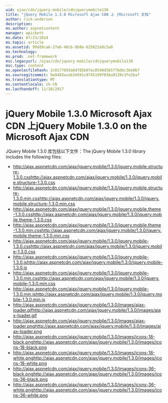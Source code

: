 ```yaml
---
uid: ajax/cdn/jquery-mobile/cdnjquerymobile130
title: "jQuery Mobile 1.3.0 Microsoft Ajax CDN 上 |Microsoft 文档"
author: rick-anderson
description: 
ms.author: aspnetcontent
manager: wpickett
ms.date: 07/23/2014
ms.topic: article
ms.assetid: 99dd9ca6-27e6-48cb-8b8e-625022e0c5a0
ms.technology: 
ms.prod: .net-framework
msc.legacyurl: /ajax/cdn/jquery-mobile/cdnjquerymobile130
msc.type: content
ms.openlocfilehash: 2c0177693a8d785b97ac0540d581f7bdbc36e0b7
ms.sourcegitcommit: 9a9483aceb34591c97451997036a9120c3fe2baf
ms.translationtype: MT
ms.contentlocale: zh-CN
ms.lasthandoff: 11/10/2017
---
```

<a name="jquery-mobile-130-on-the-microsoft-ajax-cdn"></a><span data-ttu-id="9cd37-102">jQuery Mobile 1.3.0 Microsoft Ajax CDN 上</span><span class="sxs-lookup"><span data-stu-id="9cd37-102">jQuery Mobile 1.3.0 on the Microsoft Ajax CDN</span></span>
====================
<span data-ttu-id="9cd37-103">JQuery Mobile 1.3.0 库包括以下文件：</span><span class="sxs-lookup"><span data-stu-id="9cd37-103">The jQuery Mobile 1.3.0 library includes the following files:</span></span>

- <span data-ttu-id="9cd37-104">http://ajax.aspnetcdn.com/ajax/jquery.mobile/1.3.0/jquery.mobile.structure-1.3.0.css</span><span class="sxs-lookup"><span data-stu-id="9cd37-104">http://ajax.aspnetcdn.com/ajax/jquery.mobile/1.3.0/jquery.mobile.structure-1.3.0.css</span></span>
- <span data-ttu-id="9cd37-105">http://ajax.aspnetcdn.com/ajax/jquery.mobile/1.3.0/jquery.mobile.structure-1.3.0.min.css</span><span class="sxs-lookup"><span data-stu-id="9cd37-105">http://ajax.aspnetcdn.com/ajax/jquery.mobile/1.3.0/jquery.mobile.structure-1.3.0.min.css</span></span>
- <span data-ttu-id="9cd37-106">http://ajax.aspnetcdn.com/ajax/jquery.mobile/1.3.0/jquery.mobile.theme-1.3.0.css</span><span class="sxs-lookup"><span data-stu-id="9cd37-106">http://ajax.aspnetcdn.com/ajax/jquery.mobile/1.3.0/jquery.mobile.theme-1.3.0.css</span></span>
- <span data-ttu-id="9cd37-107">http://ajax.aspnetcdn.com/ajax/jquery.mobile/1.3.0/jquery.mobile.theme-1.3.0.min.css</span><span class="sxs-lookup"><span data-stu-id="9cd37-107">http://ajax.aspnetcdn.com/ajax/jquery.mobile/1.3.0/jquery.mobile.theme-1.3.0.min.css</span></span>
- <span data-ttu-id="9cd37-108">http://ajax.aspnetcdn.com/ajax/jquery.mobile/1.3.0/jquery.mobile-1.3.0.css</span><span class="sxs-lookup"><span data-stu-id="9cd37-108">http://ajax.aspnetcdn.com/ajax/jquery.mobile/1.3.0/jquery.mobile-1.3.0.css</span></span>
- <span data-ttu-id="9cd37-109">http://ajax.aspnetcdn.com/ajax/jquery.mobile/1.3.0/jquery.mobile-1.3.0.js</span><span class="sxs-lookup"><span data-stu-id="9cd37-109">http://ajax.aspnetcdn.com/ajax/jquery.mobile/1.3.0/jquery.mobile-1.3.0.js</span></span>
- <span data-ttu-id="9cd37-110">http://ajax.aspnetcdn.com/ajax/jquery.mobile/1.3.0/jquery.mobile-1.3.0.min.css</span><span class="sxs-lookup"><span data-stu-id="9cd37-110">http://ajax.aspnetcdn.com/ajax/jquery.mobile/1.3.0/jquery.mobile-1.3.0.min.css</span></span>
- <span data-ttu-id="9cd37-111">http://ajax.aspnetcdn.com/ajax/jquery.mobile/1.3.0/jquery.mobile-1.3.0.min.js</span><span class="sxs-lookup"><span data-stu-id="9cd37-111">http://ajax.aspnetcdn.com/ajax/jquery.mobile/1.3.0/jquery.mobile-1.3.0.min.js</span></span>
- <span data-ttu-id="9cd37-112">http://ajax.aspnetcdn.com/ajax/jquery.mobile/1.3.0/images/ajax-loader.gif</span><span class="sxs-lookup"><span data-stu-id="9cd37-112">http://ajax.aspnetcdn.com/ajax/jquery.mobile/1.3.0/images/ajax-loader.gif</span></span>
- <span data-ttu-id="9cd37-113">http://ajax.aspnetcdn.com/ajax/jquery.mobile/1.3.0/images/ajax-loader.png</span><span class="sxs-lookup"><span data-stu-id="9cd37-113">http://ajax.aspnetcdn.com/ajax/jquery.mobile/1.3.0/images/ajax-loader.png</span></span>
- <span data-ttu-id="9cd37-114">http://ajax.aspnetcdn.com/ajax/jquery.mobile/1.3.0/images/icons-18-black.png</span><span class="sxs-lookup"><span data-stu-id="9cd37-114">http://ajax.aspnetcdn.com/ajax/jquery.mobile/1.3.0/images/icons-18-black.png</span></span>
- <span data-ttu-id="9cd37-115">http://ajax.aspnetcdn.com/ajax/jquery.mobile/1.3.0/images/icons-18-white.png</span><span class="sxs-lookup"><span data-stu-id="9cd37-115">http://ajax.aspnetcdn.com/ajax/jquery.mobile/1.3.0/images/icons-18-white.png</span></span>
- <span data-ttu-id="9cd37-116">http://ajax.aspnetcdn.com/ajax/jquery.mobile/1.3.0/images/icons-36-black.png</span><span class="sxs-lookup"><span data-stu-id="9cd37-116">http://ajax.aspnetcdn.com/ajax/jquery.mobile/1.3.0/images/icons-36-black.png</span></span>
- <span data-ttu-id="9cd37-117">http://ajax.aspnetcdn.com/ajax/jquery.mobile/1.3.0/images/icons-36-white.png</span><span class="sxs-lookup"><span data-stu-id="9cd37-117">http://ajax.aspnetcdn.com/ajax/jquery.mobile/1.3.0/images/icons-36-white.png</span></span>
